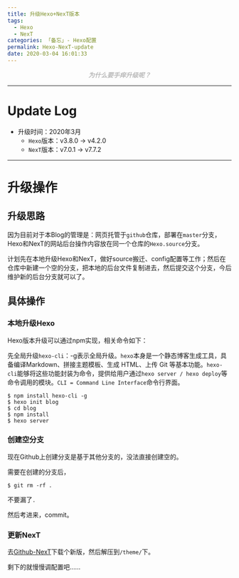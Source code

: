 ```yaml
---
title: 升级Hexo+NexT版本
tags:
  - Hexo
  - NexT
categories: 「备忘」- Hexo配置
permalink: Hexo-NexT-update
date: 2020-03-04 16:01:33
---
```


<center> <font color="#bababa">

***为什么要手痒升级呢？***

</font></center>
<!--more-->

---

# Update Log

- 升级时间：2020年3月
    + `Hexo`版本：v3.8.0 → v4.2.0
    + `NexT`版本：v7.0.1 → v7.7.2

---

#  升级操作

## 升级思路

因为目前对于本Blog的管理是：网页托管于`github`仓库，部署在`master`分支，Hexo和NexT的网站后台操作内容放在同一个仓库的`Hexo.source`分支。

计划先在本地升级Hexo和NexT，做好source搬迁、config配置等工作；然后在仓库中新建一个空的分支，把本地的后台文件复制进去，然后提交这个分支，今后维护新的后台分支就可以了。

## 具体操作

### 本地升级Hexo

Hexo版本升级可以通过npm实现，相关命令如下：  

先全局升级`hexo-cli`：-g表示全局升级。`hexo`本身是一个静态博客生成工具，具备编译Markdown、拼接主题模板、生成 HTML、上传 Git 等基本功能。`hexo-cli`能够将这些功能封装为命令，提供给用户通过`hexo server / hexo deploy`等命令调用的模块。`CLI = Command Line Interface`命令行界面。


```
$ npm install hexo-cli -g
$ hexo init blog
$ cd blog
$ npm install
$ hexo server
```

### 创建空分支

现在Github上创建分支是基于其他分支的，没法直接创建空的。

需要在创建的分支后，  

```
$ git rm -rf .
```

不要漏了`.`

然后考进来，commit。

### 更新NexT

去[Github-NexT](https://github.com/theme-next/hexo-theme-next/releases)下载个新版，然后解压到`/theme/`下。

剩下的就慢慢调配置吧……

